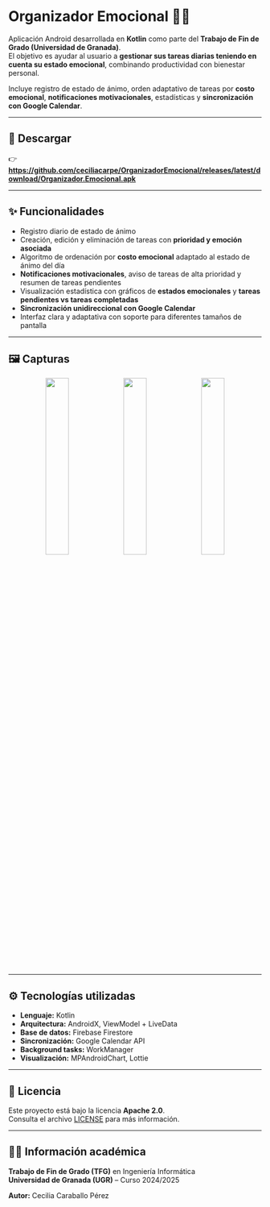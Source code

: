 # Organizador Emocional 📱🧠

Aplicación Android desarrollada en **Kotlin** como parte del **Trabajo de Fin de Grado (Universidad de Granada)**.  
El objetivo es ayudar al usuario a **gestionar sus tareas diarias teniendo en cuenta su estado emocional**, combinando productividad con bienestar personal.  

Incluye registro de estado de ánimo, orden adaptativo de tareas por **costo emocional**, **notificaciones motivacionales**, estadísticas y **sincronización con Google Calendar**.  

---

## 📲 Descargar

👉 **https://github.com/ceciliacarpe/OrganizadorEmocional/releases/latest/download/Organizador.Emocional.apk**  

---

## ✨ Funcionalidades

- Registro diario de estado de ánimo 
- Creación, edición y eliminación de tareas con **prioridad y emoción asociada**  
- Algoritmo de ordenación por **costo emocional** adaptado al estado de ánimo del día  
- **Notificaciones motivacionales**, aviso de tareas de alta prioridad y resumen de tareas pendientes 
- Visualización estadística con gráficos de **estados emocionales** y **tareas pendientes vs tareas completadas**  
- **Sincronización unidireccional con Google Calendar**  
- Interfaz clara y adaptativa con soporte para diferentes tamaños de pantalla  

---

## 🖼️ Capturas

<p align="center">
  <img src="assets/screenshots/home.png" width="30%"/>
  <img src="assets/screenshots/mood.png" width="30%"/>
  <img src="assets/screenshots/tasks.png" width="30%"/>
</p>

---

## ⚙️ Tecnologías utilizadas

- **Lenguaje:** Kotlin  
- **Arquitectura:** AndroidX, ViewModel + LiveData  
- **Base de datos:** Firebase Firestore  
- **Sincronización:** Google Calendar API  
- **Background tasks:** WorkManager   
- **Visualización:** MPAndroidChart, Lottie  

---

## 📄 Licencia

Este proyecto está bajo la licencia **Apache 2.0**.  
Consulta el archivo [LICENSE](LICENSE) para más información.  

---

## 👩‍🎓 Información académica

**Trabajo de Fin de Grado (TFG)** en Ingeniería Informática  
**Universidad de Granada (UGR)** – Curso 2024/2025  

**Autor:** Cecilia Caraballo Pérez
